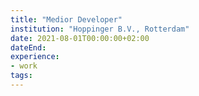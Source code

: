 ```yaml
---
title: "Medior Developer"
institution: "Hoppinger B.V., Rotterdam"
date: 2021-08-01T00:00:00+02:00
dateEnd:
experience:
- work
tags:
---
```


